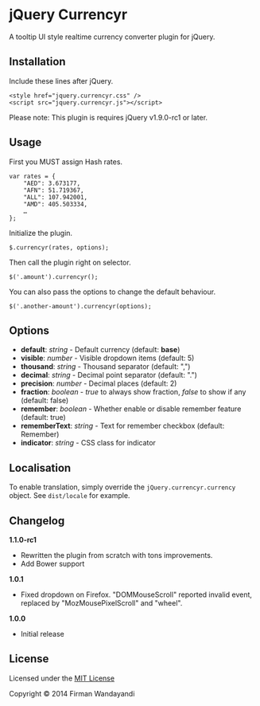 # jQuery Currencyr

A tooltip UI style realtime currency converter plugin for jQuery.


## Installation

Include these lines after jQuery.

	<style href="jquery.currencyr.css" />
	<script src="jquery.currencyr.js"></script>

Please note: This plugin is requires jQuery v1.9.0-rc1 or later.

## Usage

First you MUST assign Hash rates.

	var rates = {
		"AED": 3.673177,
		"AFN": 51.719367,
		"ALL": 107.942001,
		"AMD": 405.503334,
		…
	};

Initialize the plugin.

	$.currencyr(rates, options);

Then call the plugin right on selector.

	$('.amount').currencyr();
	
You can also pass the options to change the default behaviour.

	$('.another-amount').currencyr(options);

## Options

+ **default**: _string_ - Default currency (default: **base**)
+ **visible**: _number_ - Visible dropdown items (default: 5)
+ **thousand**: _string_ - Thousand separator (default: ",")
+ **decimal**: _string_ - Decimal point separator (default: ".")
+ **precision**: _number_ - Decimal places (default: 2)
+ **fraction**: _boolean_ - _true_ to always show fraction, _false_ to show if any (default: false)
+ **remember**: _boolean_ - Whether enable or disable remember feature (default: true)
+ **rememberText**: _string_ - Text for remember checkbox (default: Remember)
+ **indicator**: _string_ - CSS class for indicator

## Localisation

To enable translation, simply override the `jQuery.currencyr.currency` object. See `dist/locale` for example.

## Changelog

**1.1.0-rc1**

+ Rewritten the plugin from scratch with tons improvements.
+ Add Bower support

**1.0.1**

+ Fixed dropdown on Firefox. "DOMMouseScroll" reported invalid event, replaced by "MozMousePixelScroll" and "wheel".

**1.0.0**

+ Initial release


## License

Licensed under the [MIT License](http://www.opensource.org/licenses/MIT)

Copyright © 2014 Firman Wandayandi
